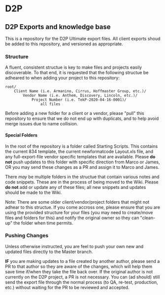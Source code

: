 # D2P
## D2P Exports and knowledge base

This is a repository for the D2P Ultimate export files. All client exports shoud be added to this repository, and versioned as appropriate. 

### Structure
A fluent, consistent structue is key to make files and projects easily discoverable. To that end, it is requested that the following structue be adheared to when adding your project to this repository:

    root/
        Client Name (i.e. Armanino, Cirrus, Hoffmaster Group, etc.)/
            Vendor Name (i.e. Anthem, Discovery, Lincoln, etc.)/
                Project Number (i.e. TekP-2020-04-16-0001)/
                    all files

Before adding a new folder for a client or a vendor, please "pull" this repository to ensure that we do not end up with duplicats, and to help avoid merge issues due to name collision.

#### Special Folders
In the root of the repository is a folder called Starting Scripts. This contains the current 834 template, the current newformatcode Layout.xls file, and any full-export-file vendor specific templates that are available. Please **do not** push updates to this folder with specific direction from Marco or James, OR you may send these changes as a PR and assign it to Marco and James.

There *may* be multiple folders in the structue that contain various notes and code snippets. These are in the process of being moved to the Wiki. Please **do not** add or update any of these files; all new snippets and updates should be made to the Wiki.

Note: There are some older client/vendor/project folders that might not adhear to this structue. If you come accross one, please ensure that you are using the provided structure for your files (you may need to create/move files and folders for this) and notify the original owner so they can "clean-up" the folder when time permits.

### Pushing Changes
Unless otherwise instructed, you are feel to push your own new and updated files directly to the Master branch.

**IF** you are making updates to a file created by another author, please send a PR to that author so they are aware of the changes, which will help them save time if/when they take the file back over. If the original author is not currently on the D2P project, a PR is not necessary. You can (ad should) still send the export file through the normal process (to QA, re-test, production, etc.) without waiting for the PR to be reviewed and accepted.
